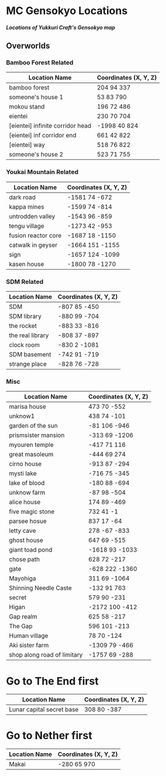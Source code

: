 # MC Gensokyo Locations
##### Locations of Yukkuri Craft's Gensokyo map

## Overworlds

### Bamboo Forest Related
Location Name | Coordinates (X, Y, Z)
------------ | -------------
bamboo forest |			204 94 337
someone's house 1 |	53 83 790
mokou stand |			196 72 486
eientei	|			230 70 704
[eientei] infinite corridor head | -1998 40 824
[eientei] inf corridor end |	661 42 822
[eientei] way 	|		518 76 822
someone's house 2	|		523 71 755
### Youkai Mountain Related
Location Name | Coordinates (X, Y, Z)
------------ | -------------
dark road |			-1581 74 -672
kappa mines |			-1599 74 -814
untrodden valley |		-1543 96 -859 
tengu village	|		-1273 42 -953
fusion reactor core |		-1687 18 -1150
catwalk in geyser |		-1664 151 -1155
sign 	|			-1657 124 -1099
kasen house 	|		-1800 78 -1270

### SDM Related
Location Name | Coordinates (X, Y, Z)
------------ | -------------
SDM 	|			-807 85 -450
SDM library |			-880 99 -704
the rocket 	|		-883 33 -816
the real library |		-808 37 -897
clock room 	|		-830 2 -1081
SDM basement |			-742 91 -719
strange place | -828 76 -728
		
		
### Misc
Location Name | Coordinates (X, Y, Z)
------------ | -------------
marisa house |			473 70 -552
unknow1 	|		438 74 -101
garden of the sun |		-81 106 -946
prismsister mansion 	|	-313 69 -1206
myouren temple 	|		-417 71 116
great masoleum 	|		-444 69 274
cirno house 	|		-913 87 -294
mysti lake 	|		-716 75 -345
lake of blood |			-180 88 -694
unknow farm 	|		-87 98 -504
alice house |			174 89 -469
five magic stone |		732 41 -1
parsee hosue |			837 17 -64
letty cave |			278 -67 -833
ghost house |			647 69 -515
giant toad pond |		-1618 93 -1033
chose path |			628 72 -217
gate		|		-628 222 -1360
Mayohiga	| 		311 69 -1064
Shinning Needle Caste | -132 91 763
secret	|		 	579 90 -231
Higan 	|			-2172 100 -412
Gap realm | 625 58 -217
The Gap | 596 101 -213
Human village | 78 70 -124
Aki sister farm | -1309 79 -466
shop along road of limitary |	-1757 69 -288

# Go to The End first
Location Name | Coordinates (X, Y, Z)
------------ | -------------
Lunar capital secret base | 308 80 -387

# Go to Nether first
Location Name | Coordinates (X, Y, Z)
------------ | -------------
Makai  |			 -280 65 970 


